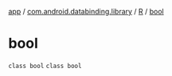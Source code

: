 [app](../../../index.md) / [com.android.databinding.library](../../index.md) / [R](../index.md) / [bool](./index.md)

# bool

`class bool`
`class bool`